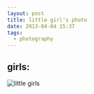 ```yaml
---
layout: post
title: little girl's photo
date: 2013-04-04 15:37
tags:
  - photography
---
```



girls:
----
![little girls](http://chengchao.name/resource-container/image/little-girls.jpg)